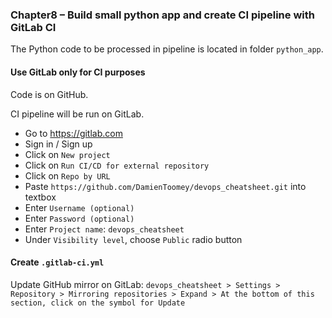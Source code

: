 ### Chapter8 – Build small python app and create CI pipeline with GitLab CI

The Python code to be processed in pipeline is located in folder `python_app`.

#### Use GitLab only for CI purposes

Code is on GitHub.

CI pipeline will be run on GitLab.

- Go to https://gitlab.com
- Sign in / Sign up
- Click on `New project`
- Click on `Run CI/CD for external repository`
- Click on `Repo by URL`
- Paste `https://github.com/DamienToomey/devops_cheatsheet.git` into textbox
- Enter `Username (optional)`
- Enter `Password (optional)`
- Enter `Project name`: `devops_cheatsheet`
- Under `Visibility level`, choose `Public` radio button

#### Create `.gitlab-ci.yml`

Update GitHub mirror on GitLab: `devops_cheatsheet > Settings > Repository > Mirroring repositories > Expand > At the bottom of this section, click on the symbol for Update`